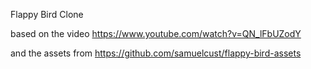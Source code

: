 Flappy Bird Clone 

based on the video https://www.youtube.com/watch?v=QN_lFbUZodY


and the assets from https://github.com/samuelcust/flappy-bird-assets
